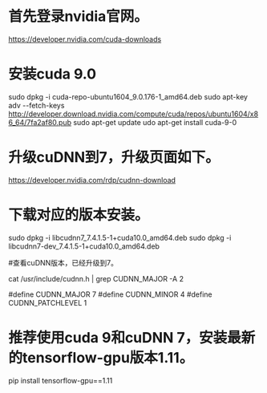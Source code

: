 
# 首先登录nvidia官网。

  https://developer.nvidia.com/cuda-downloads

# 安装cuda 9.0 

  sudo dpkg -i cuda-repo-ubuntu1604_9.0.176-1_amd64.deb
  sudo apt-key adv --fetch-keys http://developer.download.nvidia.com/compute/cuda/repos/ubuntu1604/x86_64/7fa2af80.pub
  sudo apt-get update
  udo apt-get install cuda-9-0

# 升级cuDNN到7，升级页面如下。

  https://developer.nvidia.com/rdp/cudnn-download

# 下载对应的版本安装。

  sudo dpkg -i libcudnn7_7.4.1.5-1+cuda10.0_amd64.deb
  sudo dpkg -i libcudnn7-dev_7.4.1.5-1+cuda10.0_amd64.deb

#查看cuDNN版本，已经升级到7。
  
  cat /usr/include/cudnn.h | grep CUDNN_MAJOR -A 2

  #define CUDNN_MAJOR 7
  #define CUDNN_MINOR 4
  #define CUDNN_PATCHLEVEL 1

# 推荐使用cuda 9和cuDNN 7，安装最新的tensorflow-gpu版本1.11。

  pip install tensorflow-gpu==1.11
